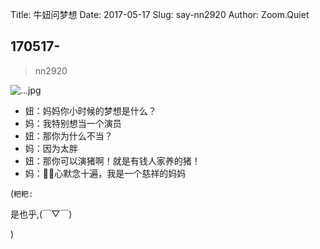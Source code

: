 Title: 牛妞问梦想
Date: 2017-05-17
Slug: say-nn2920
Author: Zoom.Quiet


## 170517-
> nn2920


![...jpg](http://zoomquiet.qiniucdn.com/niuniu-albums/nn2017/170517-nn2920.jpeg?imageView2/2/w/360)


- 妞：妈妈你小时候的梦想是什么？
- 妈：我特别想当一个演员
- 妞：那你为什么不当？
- 妈：因为太胖
- 妞：那你可以演猪啊！就是有钱人家养的猪！
- 妈：😤😫心默念十遍，我是一个慈祥的妈妈

(`粑粑:` 

是也乎,(￣▽￣)


)

